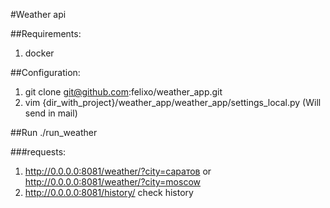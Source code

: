#Weather api

##Requirements: 
1. docker 

##Configuration:
1. git clone git@github.com:felixo/weather_app.git
2. vim {dir_with_project}/weather_app/weather_app/settings_local.py (Will send in mail)

##Run
./run_weather

###requests:
1. http://0.0.0.0:8081/weather/?city=саратов or http://0.0.0.0:8081/weather/?city=moscow
2. http://0.0.0.0:8081/history/ check history